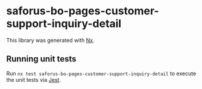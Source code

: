 # saforus-bo-pages-customer-support-inquiry-detail

This library was generated with [Nx](https://nx.dev).

## Running unit tests

Run `nx test saforus-bo-pages-customer-support-inquiry-detail` to execute the unit tests via [Jest](https://jestjs.io).
